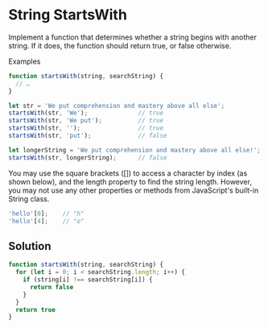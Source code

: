 # String StartsWith
Implement a function that determines whether a string begins with another string. If it does, the function should return true, or false otherwise.

Examples
```js
function startsWith(string, searchString) {
  // …
}

let str = 'We put comprehension and mastery above all else';
startsWith(str, 'We');              // true
startsWith(str, 'We put');          // true
startsWith(str, '');                // true
startsWith(str, 'put');             // false

let longerString = 'We put comprehension and mastery above all else!';
startsWith(str, longerString);      // false
```
You may use the square brackets ([]) to access a character by index (as shown below), and the length property to find the string length. However, you may not use any other properties or methods from JavaScript's built-in String class.

```js
'hello'[0];    // "h"
'hello'[4];    // "o"
```

## Solution
```js
function startsWith(string, searchString) {
  for (let i = 0; i < searchString.length; i++) {
    if (string[i] !== searchString[i]) {
      return false
    }
  }
  return true
}
```